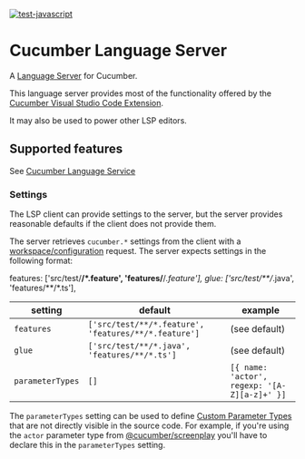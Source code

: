 [![test-javascript](https://github.com/cucumber/language-server/actions/workflows/test-javascript.yml/badge.svg)](https://github.com/cucumber/language-server/actions/workflows/test-javascript.yml)

# Cucumber Language Server

A [Language Server](https://langserver.org/) for Cucumber.

This language server provides most of the functionality offered by the
[Cucumber Visual Studio Code Extension](https://github.com/cucumber/vscode).

It may also be used to power other LSP editors.

## Supported features

See [Cucumber Language Service](https://github.com/cucumber/language-service)

### Settings

The LSP client can provide settings to the server, but the server provides reasonable defaults if the client does not
provide them.

The server retrieves `cucumber.*` settings from the client with a [workspace/configuration](https://microsoft.github.io/language-server-protocol/specification#workspace_configuration) request.
The server expects settings in the following format:

features: ['src/test/**/*.feature', 'features/**/*.feature'],
glue: ['src/test/**/*.java', 'features/**/*.ts'],

| setting          | default                                              | example                                      |
| ---------------- | ---------------------------------------------------- | -------------------------------------------- |
| `features`       | `['src/test/**/*.feature', 'features/**/*.feature']` | (see default)                                |
| `glue`           | `['src/test/**/*.java', 'features/**/*.ts']`         | (see default)                                |
| `parameterTypes` | `[]`                                                 | `[{ name: 'actor', regexp: '[A-Z][a-z]+' }]` |

The `parameterTypes` setting can be used to define [Custom Parameter Types](https://github.com/cucumber/cucumber-expressions#custom-parameter-types)
that are not directly visible in the source code. For example, if you're using the `actor` parameter type from
[@cucumber/screenplay](https://github.com/cucumber/screenplay.js#actors) you'll have to
declare this in the `parameterTypes` setting.
